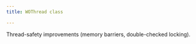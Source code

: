 ```yaml
---
title: WOThread class

---
```


Thread-safety improvements (memory barriers, double-checked locking).
